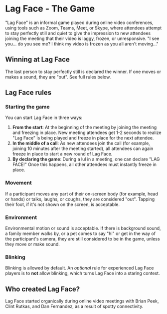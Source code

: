 # Lag Face - The Game

"Lag Face" is an informal game played during online video conferences, using tools such as Zoom, Teams, Meet, or Skype, where attendees attempt to stay perfectly still and quiet to give the impression to new attendees joining the meeting that their video is laggy, frozen, or unresponsive. "I see you... do you see me? I think my video is frozen as you all aren't moving..."

## Winning at Lag Face

The last person to stay perfectly still is declared the winner. If one moves or makes a sound, they are "out". See full rules below.

## Lag Face rules 

### Starting the game

You can start Lag Face in three ways:

1. **From the start**: At the beginning of the meeting by joining the meeting and freezing in place. New meeting attendees get 1-2 seconds to realize "Lag Face" is being played and freeze in place for the next attendee.
2. **In the middle of a call**: As new attendees join the call (for example, joining 10 minutes after the meeting started), all attendees can again freeze in place to start a new round of Lag Face. 
3. **By declaring the game**: During a lul in a meeting, one can declare "LAG FACE!" Once this happens, all other attendees must instantly freeze in place. 

### Movement 

If a participant moves any part of their on-screen body (for example, head or hands) or talks, laughs, or coughs, they are considered "out". Tapping their foot, if it's not shown on the screen, is acceptable. 

### Environment 

Environmental motion or sound is acceptable. If there is background sound, a family member walks by, or a pet comes to say "hi" or get in the way of the participant's camera, they are still considered to be in the game, unless they move or make sound. 

### Blinking

Blinking is allowed by default. An *optional* rule for experienced Lag Face players is to **not** allow blinking, which turns Lag Face into a staring contest. 

## Who created Lag Face?

Lag Face started organically during online video meetings with Brian Peek, Clint Rutkas, and Dan Fernandez, as a result of spotty connectivity. 
